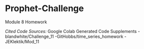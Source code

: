 # Prophet-Challenge
Module 8 Homework

*Cited Code Sources:*
Google Colab Generated Code Supplements
-blandwhite/Challenge_11
-GitHobbs/time_series_homework
-JEKlektik/Mod_11
